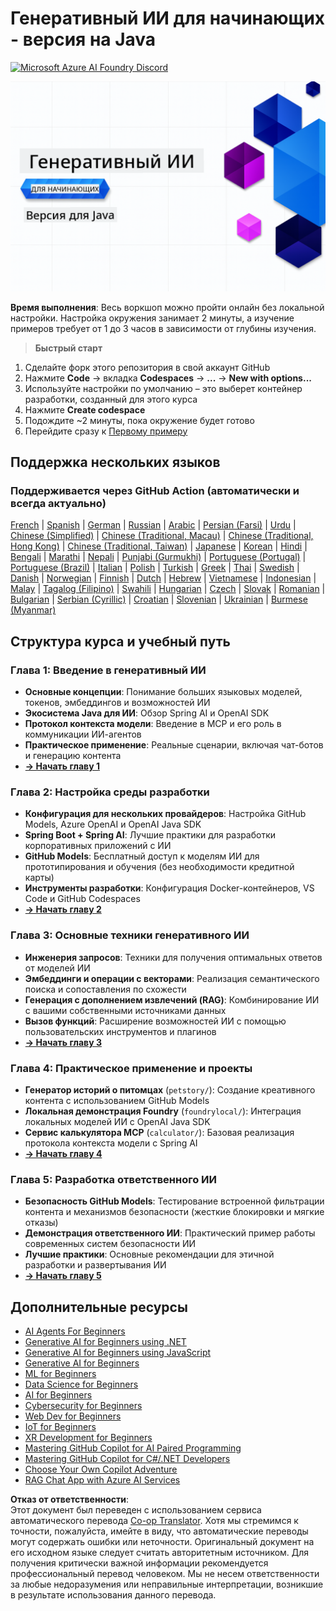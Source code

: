 <!--
CO_OP_TRANSLATOR_METADATA:
{
  "original_hash": "63b6426b88f6f56398ca3f1fbfc30889",
  "translation_date": "2025-07-29T08:03:04+00:00",
  "source_file": "README.md",
  "language_code": "ru"
}
-->
# Генеративный ИИ для начинающих - версия на Java
[![Microsoft Azure AI Foundry Discord](https://dcbadge.limes.pink/api/server/ByRwuEEgH4)](https://discord.com/invite/ByRwuEEgH4)

![Generative AI for Beginners - Java Edition](../../translated_images/beg-genai-series.8b48be9951cc574c25f8a3accba949bfd03c2f008e2c613283a1b47316fbee68.ru.png)

**Время выполнения**: Весь воркшоп можно пройти онлайн без локальной настройки. Настройка окружения занимает 2 минуты, а изучение примеров требует от 1 до 3 часов в зависимости от глубины изучения.

> **Быстрый старт**

1. Сделайте форк этого репозитория в свой аккаунт GitHub
2. Нажмите **Code** → вкладка **Codespaces** → **...** → **New with options...**
3. Используйте настройки по умолчанию – это выберет контейнер разработки, созданный для этого курса
4. Нажмите **Create codespace**
5. Подождите ~2 минуты, пока окружение будет готово
6. Перейдите сразу к [Первому примеру](./02-SetupDevEnvironment/README.md#step-2-create-a-github-personal-access-token)

## Поддержка нескольких языков

### Поддерживается через GitHub Action (автоматически и всегда актуально)

[French](../fr/README.md) | [Spanish](../es/README.md) | [German](../de/README.md) | [Russian](./README.md) | [Arabic](../ar/README.md) | [Persian (Farsi)](../fa/README.md) | [Urdu](../ur/README.md) | [Chinese (Simplified)](../zh/README.md) | [Chinese (Traditional, Macau)](../mo/README.md) | [Chinese (Traditional, Hong Kong)](../hk/README.md) | [Chinese (Traditional, Taiwan)](../tw/README.md) | [Japanese](../ja/README.md) | [Korean](../ko/README.md) | [Hindi](../hi/README.md) | [Bengali](../bn/README.md) | [Marathi](../mr/README.md) | [Nepali](../ne/README.md) | [Punjabi (Gurmukhi)](../pa/README.md) | [Portuguese (Portugal)](../pt/README.md) | [Portuguese (Brazil)](../br/README.md) | [Italian](../it/README.md) | [Polish](../pl/README.md) | [Turkish](../tr/README.md) | [Greek](../el/README.md) | [Thai](../th/README.md) | [Swedish](../sv/README.md) | [Danish](../da/README.md) | [Norwegian](../no/README.md) | [Finnish](../fi/README.md) | [Dutch](../nl/README.md) | [Hebrew](../he/README.md) | [Vietnamese](../vi/README.md) | [Indonesian](../id/README.md) | [Malay](../ms/README.md) | [Tagalog (Filipino)](../tl/README.md) | [Swahili](../sw/README.md) | [Hungarian](../hu/README.md) | [Czech](../cs/README.md) | [Slovak](../sk/README.md) | [Romanian](../ro/README.md) | [Bulgarian](../bg/README.md) | [Serbian (Cyrillic)](../sr/README.md) | [Croatian](../hr/README.md) | [Slovenian](../sl/README.md) | [Ukrainian](../uk/README.md) | [Burmese (Myanmar)](../my/README.md)

## Структура курса и учебный путь

### **Глава 1: Введение в генеративный ИИ**
- **Основные концепции**: Понимание больших языковых моделей, токенов, эмбеддингов и возможностей ИИ
- **Экосистема Java для ИИ**: Обзор Spring AI и OpenAI SDK
- **Протокол контекста модели**: Введение в MCP и его роль в коммуникации ИИ-агентов
- **Практическое применение**: Реальные сценарии, включая чат-ботов и генерацию контента
- **[→ Начать главу 1](./01-IntroToGenAI/README.md)**

### **Глава 2: Настройка среды разработки**
- **Конфигурация для нескольких провайдеров**: Настройка GitHub Models, Azure OpenAI и OpenAI Java SDK
- **Spring Boot + Spring AI**: Лучшие практики для разработки корпоративных приложений с ИИ
- **GitHub Models**: Бесплатный доступ к моделям ИИ для прототипирования и обучения (без необходимости кредитной карты)
- **Инструменты разработки**: Конфигурация Docker-контейнеров, VS Code и GitHub Codespaces
- **[→ Начать главу 2](./02-SetupDevEnvironment/README.md)**

### **Глава 3: Основные техники генеративного ИИ**
- **Инженерия запросов**: Техники для получения оптимальных ответов от моделей ИИ
- **Эмбеддинги и операции с векторами**: Реализация семантического поиска и сопоставления по схожести
- **Генерация с дополнением извлечений (RAG)**: Комбинирование ИИ с вашими собственными источниками данных
- **Вызов функций**: Расширение возможностей ИИ с помощью пользовательских инструментов и плагинов
- **[→ Начать главу 3](./03-CoreGenerativeAITechniques/README.md)**

### **Глава 4: Практическое применение и проекты**
- **Генератор историй о питомцах** (`petstory/`): Создание креативного контента с использованием GitHub Models
- **Локальная демонстрация Foundry** (`foundrylocal/`): Интеграция локальных моделей ИИ с OpenAI Java SDK
- **Сервис калькулятора MCP** (`calculator/`): Базовая реализация протокола контекста модели с Spring AI
- **[→ Начать главу 4](./04-PracticalSamples/README.md)**

### **Глава 5: Разработка ответственного ИИ**
- **Безопасность GitHub Models**: Тестирование встроенной фильтрации контента и механизмов безопасности (жесткие блокировки и мягкие отказы)
- **Демонстрация ответственного ИИ**: Практический пример работы современных систем безопасности ИИ
- **Лучшие практики**: Основные рекомендации для этичной разработки и развертывания ИИ
- **[→ Начать главу 5](./05-ResponsibleGenAI/README.md)**

## Дополнительные ресурсы

- [AI Agents For Beginners](https://github.com/microsoft/ai-agents-for-beginners)
- [Generative AI for Beginners using .NET](https://github.com/microsoft/Generative-AI-for-beginners-dotnet)
- [Generative AI for Beginners using JavaScript](https://github.com/microsoft/generative-ai-with-javascript)
- [Generative AI for Beginners](https://github.com/microsoft/generative-ai-for-beginners)
- [ML for Beginners](https://aka.ms/ml-beginners)
- [Data Science for Beginners](https://aka.ms/datascience-beginners)
- [AI for Beginners](https://aka.ms/ai-beginners)
- [Cybersecurity for Beginners](https://github.com/microsoft/Security-101)
- [Web Dev for Beginners](https://aka.ms/webdev-beginners)
- [IoT for Beginners](https://aka.ms/iot-beginners)
- [XR Development for Beginners](https://github.com/microsoft/xr-development-for-beginners)
- [Mastering GitHub Copilot for AI Paired Programming](https://aka.ms/GitHubCopilotAI)
- [Mastering GitHub Copilot for C#/.NET Developers](https://github.com/microsoft/mastering-github-copilot-for-dotnet-csharp-developers)
- [Choose Your Own Copilot Adventure](https://github.com/microsoft/CopilotAdventures)
- [RAG Chat App with Azure AI Services](https://github.com/Azure-Samples/azure-search-openai-demo-java)

**Отказ от ответственности**:  
Этот документ был переведен с использованием сервиса автоматического перевода [Co-op Translator](https://github.com/Azure/co-op-translator). Хотя мы стремимся к точности, пожалуйста, имейте в виду, что автоматические переводы могут содержать ошибки или неточности. Оригинальный документ на его исходном языке следует считать авторитетным источником. Для получения критически важной информации рекомендуется профессиональный перевод человеком. Мы не несем ответственности за любые недоразумения или неправильные интерпретации, возникшие в результате использования данного перевода.